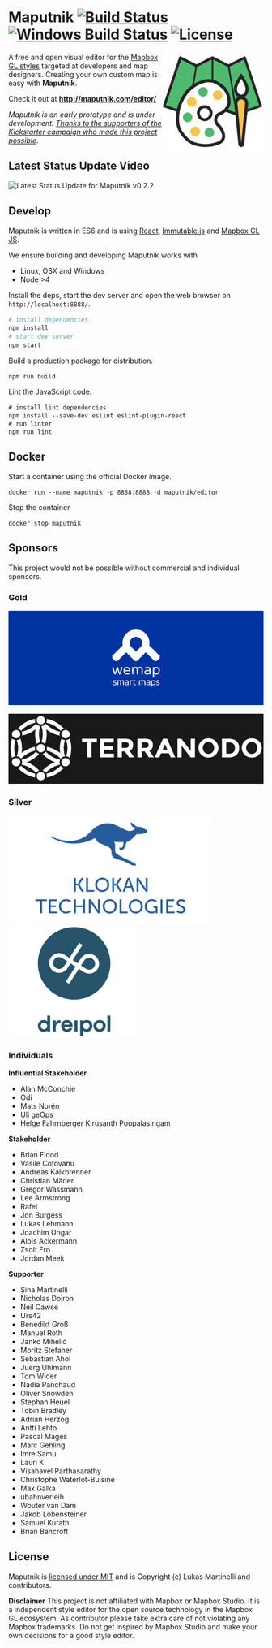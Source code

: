 # Maputnik [![Build Status](https://travis-ci.org/maputnik/editor.svg?branch=master)](https://travis-ci.org/maputnik/editor) [![Windows Build Status](https://ci.appveyor.com/api/projects/status/anelbgv6jdb3qnh9/branch/master?svg=true)](https://ci.appveyor.com/project/lukasmartinelli/editor) [![License](https://img.shields.io/badge/license-MIT-blue.svg)](https://tldrlegal.com/license/mit-license)

<img width="200" align="right" alt="Maputnik" src="src/img/maputnik.png" />

A free and open visual editor for the [Mapbox GL styles](https://www.mapbox.com/mapbox-gl-style-spec/)
targeted at developers and map designers. Creating your own custom map is easy with **Maputnik**.

Check it out at **http://maputnik.com/editor/**

*Maputnik is an early prototype and is under development.
[Thanks to the supporters of the Kickstarter campaign who made this project possible](https://www.kickstarter.com/projects/174808720/maputnik-visual-map-editor-for-mapbox-gl)*.

## Latest Status Update Video

![Latest Status Update for  Maputnik v0.2.2](https://j.gifs.com/g5XMgl.gif)

## Develop

Maputnik is written in ES6 and is using [React](https://github.com/facebook/react), [Immutable.js](https://facebook.github.io/immutable-js/) and [Mapbox GL JS](https://www.mapbox.com/mapbox-gl-js/api/).

We ensure building and developing Maputnik works with

- Linux, OSX and Windows
- Node >4

Install the deps, start the dev server and open the web browser on `http://localhost:8888/`.

```bash
# install dependencies
npm install
# start dev server
npm start
```

Build a production package for distribution.

```
npm run build
```

Lint the JavaScript code.

```
# install lint dependencies
npm install --save-dev eslint eslint-plugin-react
# run linter
npm run lint
```

## Docker

Start a container using the official Docker image.
```
docker run --name maputnik -p 8888:8888 -d maputnik/editor
```

Stop the container

```
docker stop maputnik
```

## Sponsors

This project would not be possible without commercial and individual sponsors.

### Gold

[![Wemap](media/sponsors/wemap.jpg)](https://getwemap.com/)

[![Terranodo](media/sponsors/terranodo.png)](http://terranodo.io/)

### Silver

<a href="https://www.klokantech.com/">
  <img alt="Klokan Technologies" style="display:inline" src="media/sponsors/klokantech.png" />
</a>
<a href="https://www.dreipol.ch/">
  <img alt="Dreipol" style="display:inline" src="media/sponsors/dreipol.png" />
</a>
<br/>

### Individuals

**Influential Stakeholder**

- Alan McConchie
- Odi
- Mats Norén
- Uli [geOps](http://geops.ch/)
- Helge Fahrnberger
 Kirusanth Poopalasingam

**Stakeholder**

- Brian Flood
- Vasile Coțovanu
- Andreas Kalkbrenner
- Christian Mäder
- Gregor Wassmann
- Lee Armstrong
- Rafel
- Jon Burgess
- Lukas Lehmann
- Joachim Ungar
- Alois Ackermann
- Zsolt Ero
- Jordan Meek

**Supporter**

- Sina Martinelli
- Nicholas Doiron
- Neil Cawse
- Urs42
- Benedikt Groß
- Manuel Roth
- Janko Mihelić
- Moritz Stefaner
- Sebastian Ahoi
- Juerg Uhlmann
- Tom Wider
- Nadia Panchaud
- Oliver Snowden
- Stephan Heuel
- Tobin Bradley
- Adrian Herzog
- Antti Lehto
- Pascal Mages
- Marc Gehling
- Imre Samu
- Lauri K.
- Visahavel Parthasarathy
- Christophe Waterlot-Buisine
- Max Galka
- ubahnverleih
- Wouter van Dam
- Jakob Lobensteiner
- Samuel Kurath
- Brian Bancroft

## License

Maputnik is [licensed under MIT](LICENSE) and is Copyright (c) Lukas Martinelli and contributors.

**Disclaimer** This project is not affiliated with Mapbox or Mapbox Studio. It is a independent style editor for the
open source technology in the Mapbox GL ecosystem.
As contributor please take extra care of not violating any Mapbox trademarks. Do not get inspired by Mapbox Studio and make your own decisions for a good style editor.
